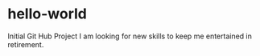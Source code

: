 # hello-world
Initial Git Hub Project
I am looking for new skills to keep me entertained in retirement.

